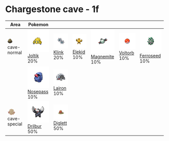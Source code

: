 # Chargestone cave - 1f

| Area                                                                    | Pokemon                                                                                        | &nbsp;                                                                                       | &nbsp;                                                                                     | &nbsp;                                                                                           | &nbsp;                                                                                       | &nbsp;                                                                                           |
| ----------------------------------------------------------------------- | ---------------------------------------------------------------------------------------------- | -------------------------------------------------------------------------------------------- | ------------------------------------------------------------------------------------------ | ------------------------------------------------------------------------------------------------ | -------------------------------------------------------------------------------------------- | ------------------------------------------------------------------------------------------------ |
| ![cave-normal](../../img/items/cave-normal.png)<br/>cave-normal<br/>    | ![joltik](../../img/pokemon/595.png) <br/>[Joltik](/blaze-black-wiki/pokemon/595) <br/>20%     | ![klink](../../img/pokemon/599.png) <br/>[Klink](/blaze-black-wiki/pokemon/599) <br/>20%     | ![elekid](../../img/pokemon/239.png) <br/>[Elekid](/blaze-black-wiki/pokemon/239) <br/>10% | ![magnemite](../../img/pokemon/081.png) <br/>[Magnemite](/blaze-black-wiki/pokemon/081) <br/>10% | ![voltorb](../../img/pokemon/100.png) <br/>[Voltorb](/blaze-black-wiki/pokemon/100) <br/>10% | ![ferroseed](../../img/pokemon/597.png) <br/>[Ferroseed](/blaze-black-wiki/pokemon/597) <br/>10% |
|                                                                         | ![nosepass](../../img/pokemon/299.png) <br/>[Nosepass](/blaze-black-wiki/pokemon/299) <br/>10% | ![lairon](../../img/pokemon/305.png) <br/>[Lairon](/blaze-black-wiki/pokemon/305) <br/>10%   |
| ![cave-special](../../img/items/cave-special.png)<br/>cave-special<br/> | ![drilbur](../../img/pokemon/529.png) <br/>[Drilbur](/blaze-black-wiki/pokemon/529) <br/>50%   | ![diglett](../../img/pokemon/050.png) <br/>[Diglett](/blaze-black-wiki/pokemon/050) <br/>50% |